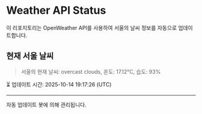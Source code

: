 
# Weather API Status

이 리포지토리는 OpenWeather API를 사용하여 서울의 날씨 정보를 자동으로 업데이트합니다.

## 현재 서울 날씨
> 서울의 현재 날씨: overcast clouds, 온도: 17.12°C, 습도: 93%

⏳ 업데이트 시간: 2025-10-14 19:17:26 (UTC)

---
자동 업데이트 봇에 의해 관리됩니다.
